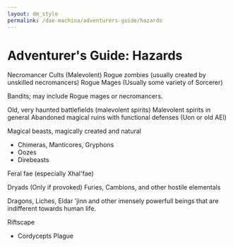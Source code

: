 ```yaml
---
layout: dm_style
permalink: /dae-machina/adventurers-guide/hazards
---
```


# Adventurer's Guide: Hazards

Necromancer Cults (Malevolent)
Rogue zombies (usually created by unskilled necromancers)
Rogue Mages (Usually some variety of Sorcerer)

Bandits; may include Rogue mages or necromancers.

Old, very haunted battlefields (malevolent spirits)
Malevolent spirits in general
Abandoned magical ruins with functional defenses (Uon or old AEl)

Magical beasts, magically created and natural
* Chimeras, Manticores, Gryphons
* Oozes
* Direbeasts

Feral fae (especially Xhal'fae)

Dryads (Only if provoked)
Furies, Cambions, and other hostile elementals

Dragons, Liches, Eldar 'jinn and other imensely powerfull beings that are indifferent towards human life.

Riftscape
* Cordycepts Plague


